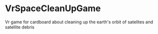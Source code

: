 # VrSpaceCleanUpGame
Vr game for cardboard about cleaning up the earth's orbit of satelites and satellite debris
